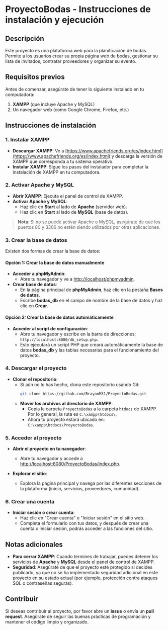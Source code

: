 # ProyectoBodas - Instrucciones de instalación y ejecución

## Descripción
Este proyecto es una plataforma web para la planificación de bodas. Permite a los usuarios crear su propia página web de bodas, gestionar su lista de invitados, contratar proveedores y organizar su evento.

## Requisitos previos

Antes de comenzar, asegúrate de tener lo siguiente instalado en tu computadora:

1. **XAMPP** (que incluye Apache y MySQL)
2. Un navegador web (como Google Chrome, Firefox, etc.)

## Instrucciones de instalación

### 1. Instalar XAMPP

- **Descargar XAMPP**: Ve a [https://www.apachefriends.org/es/index.html](https://www.apachefriends.org/es/index.html) y descarga la versión de XAMPP que corresponda a tu sistema operativo.
- **Instalar XAMPP**: Sigue los pasos del instalador para completar la instalación de XAMPP en tu computadora.

### 2. Activar Apache y MySQL

- **Abrir XAMPP**: Ejecuta el panel de control de XAMPP.
- **Activar Apache y MySQL**:
  - Haz clic en **Start** al lado de **Apache** (servidor web).
  - Haz clic en **Start** al lado de **MySQL** (base de datos).
  
> **Nota**: Si no se puede activar Apache o MySQL, asegúrate de que los puertos 80 y 3306 no estén siendo utilizados por otras aplicaciones.

### 3. Crear la base de datos

Existen dos formas de crear la base de datos:

#### Opción 1: Crear la base de datos manualmente

- **Acceder a phpMyAdmin**:
  - Abre tu navegador y ve a [http://localhost/phpmyadmin](http://localhost/phpmyadmin).
- **Crear base de datos**:
  - En la página principal de **phpMyAdmin**, haz clic en la pestaña **Bases de datos**.
  - Escribe **bodas_db** en el campo de nombre de la base de datos y haz clic en **Crear**.

#### Opción 2: Crear la base de datos automáticamente

- **Acceder al script de configuración**:
  - Abre tu navegador y escribe en la barra de direcciones: `http://localhost:8080/db_setup.php`.
  - Esto ejecutará un script PHP que creará automáticamente la base de datos **bodas_db** y las tablas necesarias para el funcionamiento del proyecto.

### 4. Descargar el proyecto

- **Clonar el repositorio**:
  - Si aún no lo has hecho, clona este repositorio usando Git:
    ```bash
    git clone https://github.com/BrayanM31/ProyectoBodas.git
    ```
  - **Mover los archivos al directorio de XAMPP**:
    - Copia la carpeta `ProyectoBodas` a la carpeta `htdocs` de XAMPP. Por lo general, la ruta es `C:\xampp\htdocs\`.
    - Ahora tu proyecto estará ubicado en: `C:\xampp\htdocs\ProyectoBodas`.

### 5. Acceder al proyecto

- **Abrir el proyecto en tu navegador**:
  - Abre tu navegador y accede a [http://localhost:8080/ProyectoBodas/index.php](http://localhost:8080/ProyectoBodas/index.php).
  
- **Explorar el sitio**:
  - Explora la página principal y navega por las diferentes secciones de la plataforma (inicio, servicios, proveedores, comunidad).

### 6. Crear una cuenta

- **Iniciar sesión o crear cuenta**:
  - Haz clic en "Crear cuenta" o "Iniciar sesión" en el sitio web.
  - Completa el formulario con tus datos, y después de crear una cuenta o iniciar sesión, podrás acceder a las funciones del sitio.

## Notas adicionales

- **Para cerrar XAMPP**: Cuando termines de trabajar, puedes detener los servicios de **Apache** y **MySQL** desde el panel de control de XAMPP.
- **Seguridad**: Asegúrate de que el proyecto esté protegido si decides publicarlo, ya que no se ha implementado seguridad adicional en este proyecto en su estado actual (por ejemplo, protección contra ataques SQL o contraseñas seguras).

## Contribuir

Si deseas contribuir al proyecto, por favor abre un **issue** o envía un **pull request**. Asegúrate de seguir las buenas prácticas de programación y mantener el código limpio y organizado.

